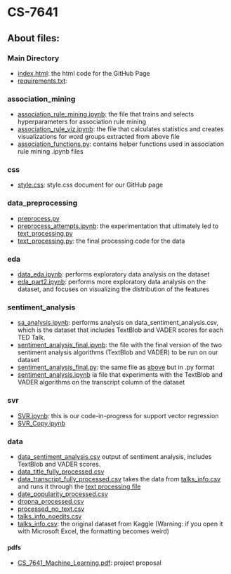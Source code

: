 # CS-7641

## About files:

### Main Directory
- [index.html](index.html): the html code for the GitHub Page
- [requirements.txt](requirements.txt): 

### association_mining
- [association_rule_mining.ipynb](association_mining/association_rule_mining.ipynb): the file that trains and selects hyperparameters for association rule mining
- [association_rule_viz.ipynb](association_mining/association_rule_viz.ipynb): the file that calculates statistics and creates visualizations for word groups extracted from above file
- [association_functions.py](association_mining/association_functions.py): contains helper functions used in association rule mining .ipynb files

### css
- [style.css](css/style.css): style.css document for our GitHub page


### data_preprocessing
- [preprocess.py](data_preprocessing/preprocess.py)
- [preprocess_attempts.ipynb](data_preprocessing/preprocess_attempts.ipynb): the experimentation that ultimately led to [text_processing.py](data_preprocessing/text_processing.py)
- [text_processing.py](data_preprocessing/text_processing.py): the final processing code for the data

### eda
- [data_eda.ipynb](eda/data_eda.ipynb): performs exploratory data analysis on the dataset
- [eda_part2.ipynb](eda/eda_part2.ipynb): performs more exploratory data analysis on the dataset, and focuses on visualizing the distribution of the features

### sentiment_analysis
- [sa_analysis.ipynb](sentiment_analysis/sa_analysis.ipynb): performs analysis on data_sentiment_analysis.csv, which is the dataset that includes TextBlob and VADER scores for each TED Talk.
- [sentiment_analysis_final.ipynb](sentiment_analysis/sentiment_analysis_final.ipynb): the file with the final version of the two sentiment analysis algorithms (TextBlob and VADER) to be run on our dataset
- [sentiment_analysis_final.py](sentiment_analysis/sentiment_analysis_final.py): the same file as [above](sentiment_analysis/sentiment_analysis_final.ipynb) but in .py format
- [sentiment_analysis.ipynb](sentiment_analysis/sentiment_analysis.ipynb) ia file that experiments with the TextBlob and VADER algorithms on the transcript column of the dataset

### svr
- [SVR.ipynb](svr/SVR.ipynb): this is our code-in-progress for support vector regression
- [SVR_Copy.ipynb](svr/SVR_Copy.ipynb)


### data
- [data_sentiment_analysis.csv](data/data_sentiment_analysis.csv) output of sentiment analysis, includes TextBlob and VADER scores.
- [data_title_fully_processed.csv](data/data_title_fully_processed.csv)
- [data_transcript_fully_processed.csv](data/data_transcript_fully_processed.csv) takes the data from [talks_info.csv](data/talks_info.csv) and runs it through the [text processing file](text_processing.py)
- [date_popularity_processed.csv](data/date_popularity_processed.csv)
- [dropna_processed.csv](data/dropna_processed.csv)
- [processed_no_text.csv](data/processed_no_text.csv)
- [talks_info_noedits.csv](data/talks_info_noedits.csv)
- [talks_info.csv](data/talks_info.csv): the original dataset from Kaggle (Warning: if you open it with Microsoft Excel, the formatting becomes weird)


#### pdfs
- [CS_7641_Machine_Learning.pdf](pdfs/CS_7641_Machine_Learning.pdf): project proposal

